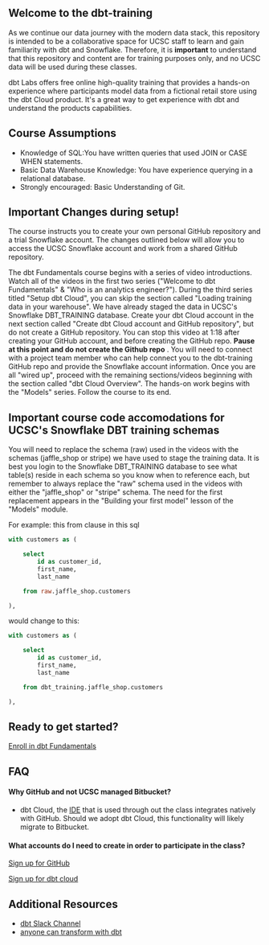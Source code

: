 ## Welcome to the dbt-training

As we continue our data journey with the modern data stack, this repository is intended to be a collaborative space for UCSC staff to learn and gain familiarity with dbt and Snowflake. Therefore, it is **important** to understand that this repository and content are for training purposes only, and no UCSC data will be used during these classes.  

dbt Labs offers free online high-quality training that provides a hands-on experience where participants model data from a fictional retail store using the dbt Cloud product. It's a great way to get experience with dbt and understand the products capabilities.

## Course Assumptions

- Knowledge of SQL:You have written queries that used JOIN or CASE WHEN statements.
- Basic Data Warehouse Knowledge: You have experience querying in a relational database.
- Strongly encouraged: Basic Understanding of Git.


## Important Changes during setup!
The course instructs you to create your own personal GitHub repository and a trial Snowflake account. The changes outlined below will allow you to access the UCSC Snowflake account and work from a shared GitHub repository. 


The dbt Fundamentals course begins with a series of video introductions. Watch all of the videos in the first two series ("Welcome to dbt Fundamentals" & "Who is an analytics engineer?"). During the third series titled "Setup dbt Cloud", you can skip the section called "Loading training data in your warehouse". We have already staged the data in UCSC's Snowflake DBT_TRAINING database. Create your dbt Cloud account in the next section called "Create dbt Cloud account and GitHub repository", but do not create a GitHub repository. You can stop this video at 1:18 after creating your GitHub account, and before creating the GitHub repo. **Pause at this point and do not create the Github repo** . You will need to connect with a project team member who can help connect you to the dbt-training GitHub repo and provide the Snowflake account information.  Once you are all "wired up", proceed with the remaining sections/videos beginning with the section called "dbt Cloud Overview". The hands-on work begins with the "Models" series. Follow the course to its end. 



## Important course code accomodations for UCSC's Snowflake DBT training schemas
You will need to replace the schema (raw) used in the videos with the schemas (jaffle_shop or stripe) we have used to stage the training data. It is best you login to the Snowflake DBT_TRAINING database to see what table(s) reside in each schema so you know when to reference each, but remember to always replace the "raw" schema used in the videos with either the "jaffle_shop" or "stripe" schema. The need for the first replacement appears in the "Building your first model" lesson of the "Models" module.

For example: this from clause in this sql
```sql
with customers as (

    select
        id as customer_id,
        first_name,
        last_name

    from raw.jaffle_shop.customers

),
```
would change to this:

```sql
with customers as (

    select
        id as customer_id,
        first_name,
        last_name

    from dbt_training.jaffle_shop.customers

),
```

## Ready to get started?

[Enroll in dbt Fundamentals](https://courses.getdbt.com/courses/fundamentals)

## FAQ

#### Why GitHub and not UCSC managed Bitbucket?
- dbt Cloud, the [IDE](https://en.wikipedia.org/wiki/Integrated_development_environment) that is used through out the class integrates natively with GitHub. Should we adopt dbt Cloud, this functionality will likely migrate to Bitbucket.

#### What accounts do I need to create in order to participate in the class?  

[Sign up for GitHub](https://github.com)

[Sign up for dbt cloud](https://cloud.getdbt.com/signup/)

## Additional Resources

- [dbt Slack Channel](https://www.getdbt.com/community/join-the-community)
- [anyone can transform with dbt](https://getdbt.wistia.com/medias/f90bwl0y17)
